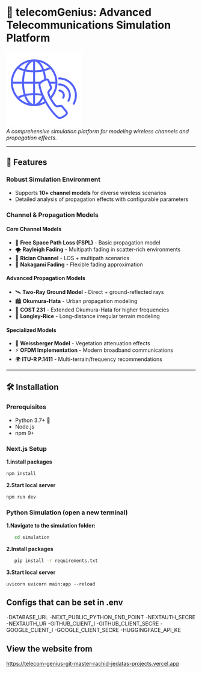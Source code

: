 # 🚀 telecomGenius: Advanced Telecommunications Simulation Platform

![Project Logo](public/logo.png)  
*A comprehensive simulation platform for modeling wireless channels and propagation effects.*

---

## 🌟 Features

### **Robust Simulation Environment**
- Supports **10+ channel models** for diverse wireless scenarios
- Detailed analysis of propagation effects with configurable parameters

### **Channel & Propagation Models**
#### **Core Channel Models**
- 📡 **Free Space Path Loss (FSPL)** - Basic propagation model
- 🌪️ **Rayleigh Fading** - Multipath fading in scatter-rich environments
- 📶 **Rician Channel** - LOS + multipath scenarios
- 🍃 **Nakagami Fading** - Flexible fading approximation

#### **Advanced Propagation Models**
- 🛰️ **Two-Ray Ground Model** - Direct + ground-reflected rays
- 🏙️ **Okumura-Hata** - Urban propagation modeling
- 📡 **COST 231** - Extended Okumura-Hata for higher frequencies
- 🌄 **Longley-Rice** - Long-distance irregular terrain modeling

#### **Specialized Models**
- 🌳 **Weissberger Model** - Vegetation attenuation effects
- ⚡ **OFDM Implementation** - Modern broadband communications
- 🌍 **ITU-R P.1411** - Multi-terrain/frequency recommendations

---

## 🛠️ Installation

### **Prerequisites**
- Python 3.7+ 🐍
- Node.js
- npm 9+

### **Next.js Setup**
**1.install packages**
```bash
npm install
```
**2.Start local server**
```bash
npm run dev
```

### Python Simulation (open a new terminal)
**1.Navigate to the simulation folder:**
```bash
   cd simulation
```
**2.Install packages**
```bash
   pip install -r requirements.txt
```   
**3.Start local server**
```
uvicorn uvicorn main:app --reload
``` 

## Configs that can be set in .env
-DATABASE_URL
-NEXT_PUBLIC_PYTHON_END_POINT
-NEXTAUTH_SECRE
-NEXTAUTH_UR
-GITHUB_CLIENT_I
-GITHUB_CLIENT_SECRE
-GOOGLE_CLIENT_I
-GOOGLE_CLIENT_SECRE
-HUGGINGFACE_API_KE

## View the website from
https://telecom-genius-git-master-rachid-jedatas-projects.vercel.app